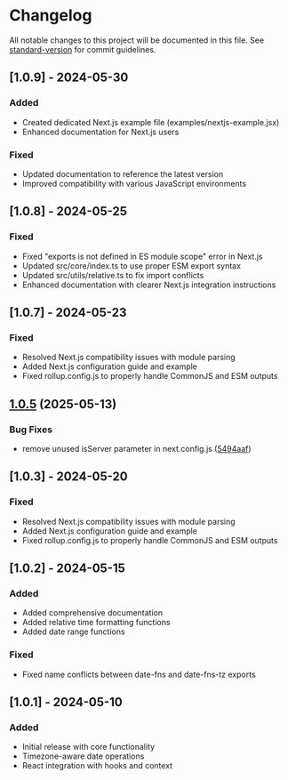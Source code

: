 # Changelog

All notable changes to this project will be documented in this file. See [standard-version](https://github.com/conventional-changelog/standard-version) for commit guidelines.

<!-- CHANGELOG will be automatically updated by semantic-release -->

## [1.0.9] - 2024-05-30

### Added
- Created dedicated Next.js example file (examples/nextjs-example.jsx)
- Enhanced documentation for Next.js users

### Fixed
- Updated documentation to reference the latest version
- Improved compatibility with various JavaScript environments

## [1.0.8] - 2024-05-25

### Fixed
- Fixed "exports is not defined in ES module scope" error in Next.js
- Updated src/core/index.ts to use proper ESM export syntax
- Updated src/utils/relative.ts to fix import conflicts
- Enhanced documentation with clearer Next.js integration instructions

## [1.0.7] - 2024-05-23

### Fixed
- Resolved Next.js compatibility issues with module parsing
- Added Next.js configuration guide and example
- Fixed rollup.config.js to properly handle CommonJS and ESM outputs

## [1.0.5](https://github.com/subhamg/date-fns-toolkit/compare/v1.0.4...v1.0.5) (2025-05-13)


### Bug Fixes

* remove unused isServer parameter in next.config.js ([5494aaf](https://github.com/subhamg/date-fns-toolkit/commit/5494aafd7208136469b21206bdc6f4d0966fb597))

## [1.0.3] - 2024-05-20

### Fixed
- Resolved Next.js compatibility issues with module parsing
- Added Next.js configuration guide and example
- Fixed rollup.config.js to properly handle CommonJS and ESM outputs

## [1.0.2] - 2024-05-15

### Added
- Added comprehensive documentation
- Added relative time formatting functions
- Added date range functions

### Fixed
- Fixed name conflicts between date-fns and date-fns-tz exports

## [1.0.1] - 2024-05-10

### Added
- Initial release with core functionality
- Timezone-aware date operations
- React integration with hooks and context
